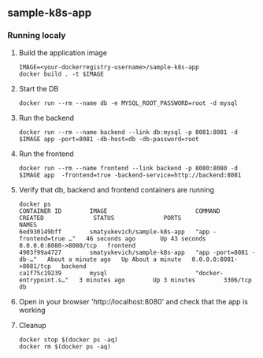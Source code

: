 ## sample-k8s-app

### Running localy

1. Build the application image
    ```
    IMAGE=<your-dockerregistry-username>/sample-k8s-app 
    docker build . -t $IMAGE 
    ```

1. Start the DB
    ```
    docker run --rm --name db -e MYSQL_ROOT_PASSWORD=root -d mysql
    ```

1. Run the backend
    ```
    docker run --rm --name backend --link db:mysql -p 8081:8081 -d $IMAGE app -port=8081 -db-host=db -db-password=root
    ```

1. Run the frontend
    ```
    docker run --rm --name frontend --link backend -p 8080:8080 -d $IMAGE app  -frontend=true -backend-service=http://backend:8081
    ```

1. Verify that db, backend and frontend containers are running
    ```
    docker ps
    CONTAINER ID        IMAGE                         COMMAND                  CREATED              STATUS              PORTS                    NAMES
    6ed930149bff        smatyukevich/sample-k8s-app   "app -frontend=true …"   46 seconds ago       Up 43 seconds       0.0.0.0:8080->8080/tcp   frontend
    4903f99a4727        smatyukevich/sample-k8s-app   "app -port=8081 -db-…"   About a minute ago   Up About a minute   0.0.0.0:8081->8081/tcp   backend
    ca1f75c19239        mysql                         "docker-entrypoint.s…"   3 minutes ago        Up 3 minutes        3306/tcp                 db
    ```

1. Open in your browser 'http://localhost:8080' and check that the app is working

1. Cleanup
    ```
    docker stop $(docker ps -aq)
    docker rm $(docker ps -aq)
    ```
